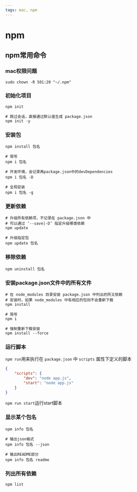 ```yaml
---
tags: mac, npm
---
```


# npm

## npm常用命令

### mac权限问题

```shell
sudo chown -R 501:20 "~/.npm"
```

### 初始化项目

```shell
npm init

# 跳过会话，直接通过默认值生成 package.json
npm init -y
```

### 安装包

```shell
npm install 包名

# 简写
npm i 包名

# 开发环境，会记录再package.json中的devDependencies
npm i 包名 -D

# 全局安装
npm i 包名 -g
```

### 更新依赖

```shell
# 升级所有依赖项，不记录在 package.json 中
# 可以通过 ‘--save|-D’ 指定升级哪类依赖
npm update

# 升级指定包
npm update 包名
```

### 移除依赖

```shell
npm uninstall 包名
```

### 安装package.json文件中的所有文件

```shell
# 在 node_modules 目录安装 package.json 中列出的所又依赖
# 安装时，如果 node_modules 中有相应的包则不会重新下载
npm install

# 简写
npm i

# 强制重新下载安装
npm install --force
```

### 运行脚本

`npm run`用来执行在 `package.json` 中 `scripts` 属性下定义的脚本

```json
{ 
	"scripts": {
		"dev": "node app.js",
		"start": "node app.js"
	}
}
```

`npm run start`运行start脚本

### 显示某个包名

```shell
npm info 包名

# 输出json格式
npm info 包名 --json

# 输出README部分
npm info 包名 readme
```

### 列出所有依赖

```shell
npm list
```
